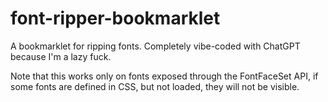 # font-ripper-bookmarklet
A bookmarklet for ripping fonts. Completely vibe-coded with ChatGPT because I'm a lazy fuck.

Note that this works only on fonts exposed through the FontFaceSet API, if some fonts are defined in CSS, but not loaded, they will not be visible.
